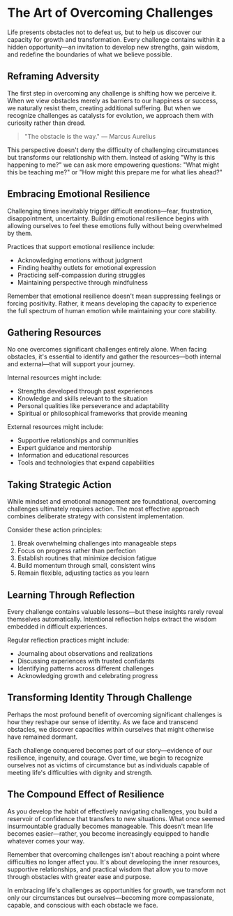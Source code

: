# The Art of Overcoming Challenges

Life presents obstacles not to defeat us, but to help us discover our capacity for growth and transformation. Every challenge contains within it a hidden opportunity—an invitation to develop new strengths, gain wisdom, and redefine the boundaries of what we believe possible.

## Reframing Adversity

The first step in overcoming any challenge is shifting how we perceive it. When we view obstacles merely as barriers to our happiness or success, we naturally resist them, creating additional suffering. But when we recognize challenges as catalysts for evolution, we approach them with curiosity rather than dread.

> "The obstacle is the way." — Marcus Aurelius

This perspective doesn't deny the difficulty of challenging circumstances but transforms our relationship with them. Instead of asking "Why is this happening to me?" we can ask more empowering questions: "What might this be teaching me?" or "How might this prepare me for what lies ahead?"

## Embracing Emotional Resilience

Challenging times inevitably trigger difficult emotions—fear, frustration, disappointment, uncertainty. Building emotional resilience begins with allowing ourselves to feel these emotions fully without being overwhelmed by them.

Practices that support emotional resilience include:

- Acknowledging emotions without judgment
- Finding healthy outlets for emotional expression
- Practicing self-compassion during struggles
- Maintaining perspective through mindfulness

Remember that emotional resilience doesn't mean suppressing feelings or forcing positivity. Rather, it means developing the capacity to experience the full spectrum of human emotion while maintaining your core stability.

## Gathering Resources

No one overcomes significant challenges entirely alone. When facing obstacles, it's essential to identify and gather the resources—both internal and external—that will support your journey.

Internal resources might include:
- Strengths developed through past experiences
- Knowledge and skills relevant to the situation
- Personal qualities like perseverance and adaptability
- Spiritual or philosophical frameworks that provide meaning

External resources might include:
- Supportive relationships and communities
- Expert guidance and mentorship
- Information and educational resources
- Tools and technologies that expand capabilities

## Taking Strategic Action

While mindset and emotional management are foundational, overcoming challenges ultimately requires action. The most effective approach combines deliberate strategy with consistent implementation.

Consider these action principles:
1. Break overwhelming challenges into manageable steps
2. Focus on progress rather than perfection
3. Establish routines that minimize decision fatigue
4. Build momentum through small, consistent wins
5. Remain flexible, adjusting tactics as you learn

## Learning Through Reflection

Every challenge contains valuable lessons—but these insights rarely reveal themselves automatically. Intentional reflection helps extract the wisdom embedded in difficult experiences.

Regular reflection practices might include:
- Journaling about observations and realizations
- Discussing experiences with trusted confidants
- Identifying patterns across different challenges
- Acknowledging growth and celebrating progress

## Transforming Identity Through Challenge

Perhaps the most profound benefit of overcoming significant challenges is how they reshape our sense of identity. As we face and transcend obstacles, we discover capacities within ourselves that might otherwise have remained dormant.

Each challenge conquered becomes part of our story—evidence of our resilience, ingenuity, and courage. Over time, we begin to recognize ourselves not as victims of circumstance but as individuals capable of meeting life's difficulties with dignity and strength.

## The Compound Effect of Resilience

As you develop the habit of effectively navigating challenges, you build a reservoir of confidence that transfers to new situations. What once seemed insurmountable gradually becomes manageable. This doesn't mean life becomes easier—rather, you become increasingly equipped to handle whatever comes your way.

Remember that overcoming challenges isn't about reaching a point where difficulties no longer affect you. It's about developing the inner resources, supportive relationships, and practical wisdom that allow you to move through obstacles with greater ease and purpose.

In embracing life's challenges as opportunities for growth, we transform not only our circumstances but ourselves—becoming more compassionate, capable, and conscious with each obstacle we face. 